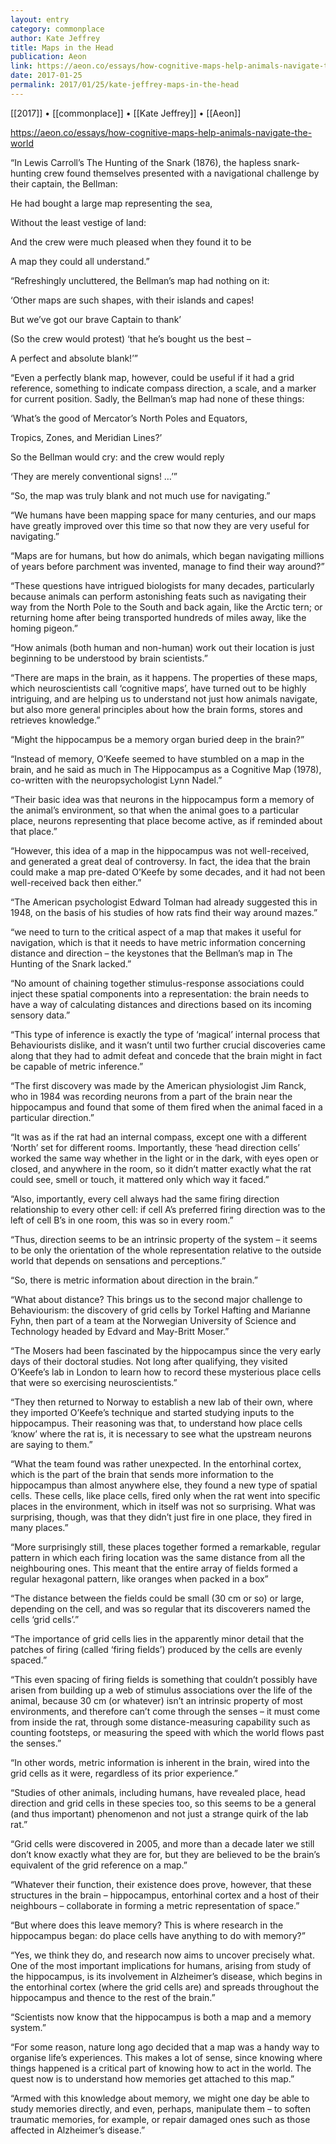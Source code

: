 ```yaml
---
layout: entry
category: commonplace
author: Kate Jeffrey
title: Maps in the Head
publication: Aeon
link: https://aeon.co/essays/how-cognitive-maps-help-animals-navigate-the-world
date: 2017-01-25
permalink: 2017/01/25/kate-jeffrey-maps-in-the-head
---
```


[[2017]] • [[commonplace]] • [[Kate Jeffrey]] • [[Aeon]] 

https://aeon.co/essays/how-cognitive-maps-help-animals-navigate-the-world

“In Lewis Carroll’s The Hunting of the Snark (1876), the hapless snark-hunting crew found themselves presented with a navigational challenge by their captain, the Bellman:

He had bought a large map representing the sea,

Without the least vestige of land:

And the crew were much pleased when they found it to be

A map they could all understand.”

“Refreshingly uncluttered, the Bellman’s map had nothing on it:

‘Other maps are such shapes, with their islands and capes!

But we’ve got our brave Captain to thank’

(So the crew would protest) ‘that he’s bought us the best –

A perfect and absolute blank!’”

“Even a perfectly blank map, however, could be useful if it had a grid reference, something to indicate compass direction, a scale, and a marker for current position. Sadly, the Bellman’s map had none of these things:

‘What’s the good of Mercator’s North Poles and Equators,

Tropics, Zones, and Meridian Lines?’

So the Bellman would cry: and the crew would reply

‘They are merely conventional signs! …’”

“So, the map was truly blank and not much use for navigating.”

“We humans have been mapping space for many centuries, and our maps have greatly improved over this time so that now they are very useful for navigating.”

“Maps are for humans, but how do animals, which began navigating millions of years before parchment was invented, manage to find their way around?”

“These questions have intrigued biologists for many decades, particularly because animals can perform astonishing feats such as navigating their way from the North Pole to the South and back again, like the Arctic tern; or returning home after being transported hundreds of miles away, like the homing pigeon.”

“How animals (both human and non-human) work out their location is just beginning to be understood by brain scientists.”

“There are maps in the brain, as it happens. The properties of these maps, which neuroscientists call ‘cognitive maps’, have turned out to be highly intriguing, and are helping us to understand not just how animals navigate, but also more general principles about how the brain forms, stores and retrieves knowledge.”

“Might the hippocampus be a memory organ buried deep in the brain?”

“Instead of memory, O’Keefe seemed to have stumbled on a map in the brain, and he said as much in The Hippocampus as a Cognitive Map (1978), co-written with the neuropsychologist Lynn Nadel.”

“Their basic idea was that neurons in the hippocampus form a memory of the animal’s environment, so that when the animal goes to a particular place, neurons representing that place become active, as if reminded about that place.”

“However, this idea of a map in the hippocampus was not well-received, and generated a great deal of controversy. In fact, the idea that the brain could make a map pre-dated O’Keefe by some decades, and it had not been well-received back then either.”

“The American psychologist Edward Tolman had already suggested this in 1948, on the basis of his studies of how rats find their way around mazes.”

“we need to turn to the critical aspect of a map that makes it useful for navigation, which is that it needs to have metric information concerning distance and direction – the keystones that the Bellman’s map in The Hunting of the Snark lacked.”

“No amount of chaining together stimulus-response associations could inject these spatial components into a representation: the brain needs to have a way of calculating distances and directions based on its incoming sensory data.”

“This type of inference is exactly the type of ‘magical’ internal process that Behaviourists dislike, and it wasn’t until two further crucial discoveries came along that they had to admit defeat and concede that the brain might in fact be capable of metric inference.”

“The first discovery was made by the American physiologist Jim Ranck, who in 1984 was recording neurons from a part of the brain near the hippocampus and found that some of them fired when the animal faced in a particular direction.”

“It was as if the rat had an internal compass, except one with a different ‘North’ set for different rooms. Importantly, these ‘head direction cells’ worked the same way whether in the light or in the dark, with eyes open or closed, and anywhere in the room, so it didn’t matter exactly what the rat could see, smell or touch, it mattered only which way it faced.”

“Also, importantly, every cell always had the same firing direction relationship to every other cell: if cell A’s preferred firing direction was to the left of cell B’s in one room, this was so in every room.”

“Thus, direction seems to be an intrinsic property of the system – it seems to be only the orientation of the whole representation relative to the outside world that depends on sensations and perceptions.”

“So, there is metric information about direction in the brain.”

“What about distance? This brings us to the second major challenge to Behaviourism: the discovery of grid cells by Torkel Hafting and Marianne Fyhn, then part of a team at the Norwegian University of Science and Technology headed by Edvard and May-Britt Moser.”

“The Mosers had been fascinated by the hippocampus since the very early days of their doctoral studies. Not long after qualifying, they visited O’Keefe’s lab in London to learn how to record these mysterious place cells that were so exercising neuroscientists.”

“They then returned to Norway to establish a new lab of their own, where they imported O’Keefe’s technique and started studying inputs to the hippocampus. Their reasoning was that, to understand how place cells ‘know’ where the rat is, it is necessary to see what the upstream neurons are saying to them.”

“What the team found was rather unexpected. In the entorhinal cortex, which is the part of the brain that sends more information to the hippocampus than almost anywhere else, they found a new type of spatial cells. These cells, like place cells, fired only when the rat went into specific places in the environment, which in itself was not so surprising. What was surprising, though, was that they didn’t just fire in one place, they fired in many places.”

“More surprisingly still, these places together formed a remarkable, regular pattern in which each firing location was the same distance from all the neighbouring ones. This meant that the entire array of fields formed a regular hexagonal pattern, like oranges when packed in a box”

“The distance between the fields could be small (30 cm or so) or large, depending on the cell, and was so regular that its discoverers named the cells ‘grid cells’.”

“The importance of grid cells lies in the apparently minor detail that the patches of firing (called ‘firing fields’) produced by the cells are evenly spaced.”

“This even spacing of firing fields is something that couldn’t possibly have arisen from building up a web of stimulus associations over the life of the animal, because 30 cm (or whatever) isn’t an intrinsic property of most environments, and therefore can’t come through the senses – it must come from inside the rat, through some distance-measuring capability such as counting footsteps, or measuring the speed with which the world flows past the senses.”

“In other words, metric information is inherent in the brain, wired into the grid cells as it were, regardless of its prior experience.”

“Studies of other animals, including humans, have revealed place, head direction and grid cells in these species too, so this seems to be a general (and thus important) phenomenon and not just a strange quirk of the lab rat.”

“Grid cells were discovered in 2005, and more than a decade later we still don’t know exactly what they are for, but they are believed to be the brain’s equivalent of the grid reference on a map.”

“Whatever their function, their existence does prove, however, that these structures in the brain – hippocampus, entorhinal cortex and a host of their neighbours – collaborate in forming a metric representation of space.”

“But where does this leave memory? This is where research in the hippocampus began: do place cells have anything to do with memory?”

“Yes, we think they do, and research now aims to uncover precisely what. One of the most important implications for humans, arising from study of the hippocampus, is its involvement in Alzheimer’s disease, which begins in the entorhinal cortex (where the grid cells are) and spreads throughout the hippocampus and thence to the rest of the brain.”

“Scientists now know that the hippocampus is both a map and a memory system.”

“For some reason, nature long ago decided that a map was a handy way to organise life’s experiences. This makes a lot of sense, since knowing where things happened is a critical part of knowing how to act in the world. The quest now is to understand how memories get attached to this map.”

“Armed with this knowledge about memory, we might one day be able to study memories directly, and even, perhaps, manipulate them – to soften traumatic memories, for example, or repair damaged ones such as those affected in Alzheimer’s disease.”

